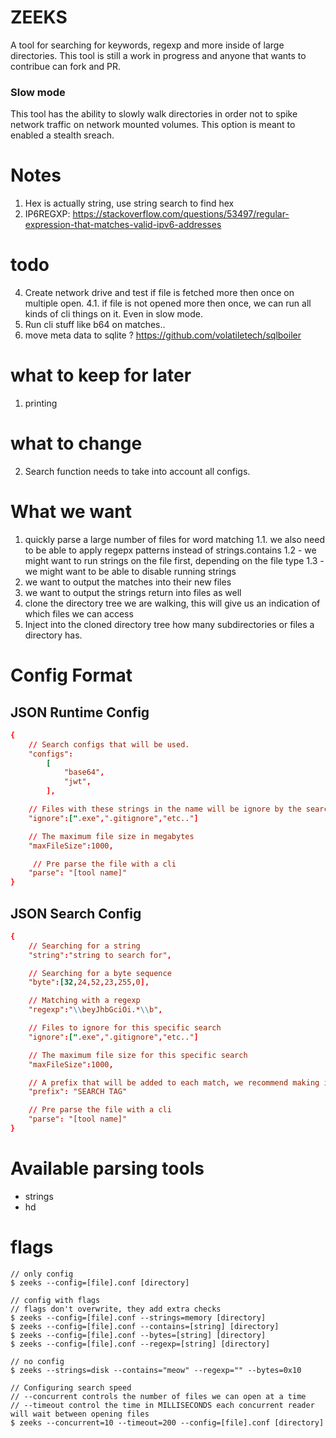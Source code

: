 # ZEEKS
A tool for searching for keywords, regexp and more inside of large directories. This tool is still a work in progress and anyone that wants to contribue can fork and PR.

### Slow mode
This tool has the ability to slowly walk directories in order not to spike network traffic on network mounted volumes. This option is meant to enabled a stealth sreach.


# Notes
1. Hex is actually string, use string search to find hex
2. IP6REGXP: https://stackoverflow.com/questions/53497/regular-expression-that-matches-valid-ipv6-addresses


# todo
4. Create network drive and test if file is fetched more then once on multiple open.
4.1. if file is not opened more then once, we can run all kinds of cli things on it. Even in slow mode.
6. Run cli stuff like b64 on matches..
7. move meta data to sqlite ? https://github.com/volatiletech/sqlboiler


# what to keep for later
1. printing

# what to change
2. Search function needs to take into account all configs.





# What we want
1. quickly parse a large number of files for word matching
1.1. we also need to be able to apply regepx patterns instead of strings.contains
1.2 - we might want to run strings on the file first, depending on the file type
1.3 - we might want to be able to disable running strings
2. we want to output the matches into their new files
3. we want to output the strings return into files as well
4. clone the directory tree we are walking, this will give us an indication of which files we can access
5. Inject into the cloned directory tree how many subdirectories or files a directory has. 

# Config Format
## JSON Runtime Config
``` base-and-token.conf
{
    // Search configs that will be used.
    "configs":    
        [
            "base64",
            "jwt",
        ],

    // Files with these strings in the name will be ignore by the search
    "ignore":[".exe",".gitignore","etc.."]

    // The maximum file size in megabytes
    "maxFileSize":1000,

     // Pre parse the file with a cli
    "parse": "[tool name]"
}
```
## JSON Search Config
``` base64.conf
{
    // Searching for a string
    "string":"string to search for",

    // Searching for a byte sequence
    "byte":[32,24,52,23,255,0],

    // Matching with a regexp
    "regexp":"\\beyJhbGciOi.*\\b",

    // Files to ignore for this specific search
    "ignore":[".exe",".gitignore","etc.."]

    // The maximum file size for this specific search
    "maxFileSize":1000,

    // A prefix that will be added to each match, we recommend making it very descriptive so that you have an easier time understanding the results. 
    "prefix": "SEARCH TAG"

    // Pre parse the file with a cli
    "parse": "[tool name]"
}
```
# Available parsing tools
 - strings
 - hd

# flags
```
// only config
$ zeeks --config=[file].conf [directory]

// config with flags
// flags don't overwrite, they add extra checks
$ zeeks --config=[file].conf --strings=memory [directory]
$ zeeks --config=[file].conf --contains=[string] [directory]
$ zeeks --config=[file].conf --bytes=[string] [directory]
$ zeeks --config=[file].conf --regexp=[string] [directory]

// no config
$ zeeks --strings=disk --contains="meow" --regexp="" --bytes=0x10

// Configuring search speed
// --concurrent controls the number of files we can open at a time
// --timeout control the time in MILLISECONDS each concurrent reader will wait between opening files
$ zeeks --concurrent=10 --timeout=200 --config=[file].conf [directory]
```
